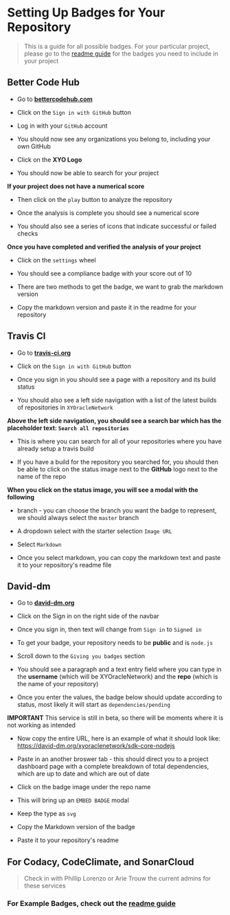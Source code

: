 # Setting Up Badges for Your Repository

> This is a guide for all possible badges. For your particular project, please go to the [readme guide](readme-guide) for the badges you need to include in your project

## Better Code Hub

-	Go to **[bettercodehub.com](https://bettercodehub.com/)**

-	Click on the `Sign in with GitHub` button

-	Log in with your `GitHub` account

-	You should now see any organizations you belong to, including your own GitHub

-	Click on the **XYO Logo**

-	You should now be able to search for your project

**If your project does not have a numerical score**

-	Then click on the `play` button to analyze the repository

-	Once the analysis is complete you should see a numerical score

-	You should also see a series of icons that indicate successful or failed checks

**Once you have completed and verified the analysis of your project**

-	Click on the `settings` wheel

-	You should see a compliance badge with your score out of 10

-	There are two methods to get the badge, we want to grab the markdown version

-	Copy the markdown version and paste it in the readme for your repository

## Travis CI

-	Go to **[travis-ci.org](https://travis-ci.org)**

-	Click on the `Sign in with GitHub` button 

-	Once you sign in you should see a page with a repository and its build status

-	You should also see a left side navigation with a list of the latest builds  of repositories in `XYOracleNetwork`

**Above the left side navigation, you should see a search bar which has the placeholder text: `Search all repositories`**

-	This is where you can search for all of your repositories where you have already setup a travis build

-	If you have a build for the repository you searched for, you should then be able to click on the status image next to the **GitHub** logo next to the name of the repo

**When you click on the status image, you will see a modal with the following**

-	branch - you can choose the branch you want the badge to represent, we should always select the `master` branch

-	A dropdown select with the starter selection `Image URL`

-	Select `Markdown`

-	Once you select markdown, you can copy the markdown text and paste it to your repository's readme file
  
## David-dm

-	Go to **[david-dm.org](https://david-dm.org/)**

-	Click on the Sign in on the right side of the navbar

-	Once you sign in, then text will change from `Sign in` to `Signed in`

-	To get your badge, your repository needs to be **public** and is `node.js`

-	Scroll down to the `Giving you badges` section  

-	You should see a paragraph and a text entry field where you can type in the **username** (which will be XYOracleNetwork) and the **repo** (which is the name of your repository)

-	Once you enter the values, the badge below should update according to status, most likely it will start as `dependencies/pending`

**IMPORTANT** This service is still in beta, so there will be moments where it is not working as intended

-	Now copy the entire URL, here is an example of what it should look like: https://david-dm.org/xyoraclenetwork/sdk-core-nodejs

-	Paste in an another broswer tab - this should direct you to a project dashboard page with a complete breakdown of total dependencies, which are up to date and which are out of date

-	Click on the badge image under the repo name  

-	This will bring up an `EMBED BADGE` modal

-	Keep the type as `svg`

-	Copy the Markdown version of the badge

-	Paste it to your repository's readme

## For Codacy, CodeClimate, and SonarCloud

> Check in with Phillip Lorenzo or Arie Trouw the current admins for these services

### For Example Badges, check out the [readme guide](readme-guide)